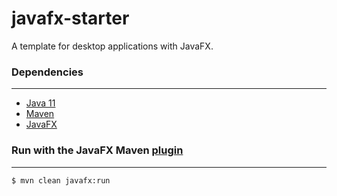# javafx-starter

A template for desktop applications with JavaFX.

### Dependencies
---

- [Java 11][1]
- [Maven][2]
- [JavaFX][3]

### Run with the JavaFX Maven [plugin][4]
---

```
$ mvn clean javafx:run
```

[1]:https://adoptopenjdk.net/?variant=openjdk11&jvmVariant=hotspot
[2]:https://maven.apache.org
[3]:https://openjfx.io
[4]:https://github.com/openjfx/javafx-maven-plugin
